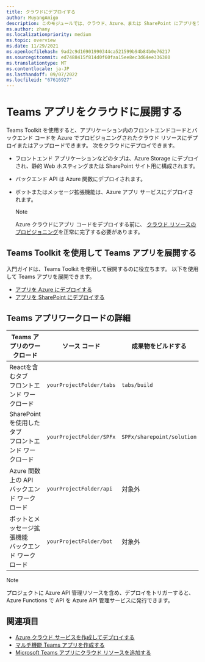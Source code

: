 ```yaml
---
title: クラウドにデプロイする
author: MuyangAmigo
description: このモジュールでは、クラウド、Azure、または SharePoint にアプリをデプロイし、Teams Toolkit を使用して Teams アプリをデプロイする方法について説明します。
ms.author: zhany
ms.localizationpriority: medium
ms.topic: overview
ms.date: 11/29/2021
ms.openlocfilehash: 9ad2c9d16901990344ca521599b94b84b0e76217
ms.sourcegitcommit: ed7488415f814d0f60faa15ee8ec3d64ee336380
ms.translationtype: MT
ms.contentlocale: ja-JP
ms.lasthandoff: 09/07/2022
ms.locfileid: "67616927"
---
```

# <a name="deploy-teams-app-to-the-cloud"></a>Teams アプリをクラウドに展開する

Teams Toolkit を使用すると、アプリケーション内のフロントエンドコードとバックエンド コードを Azure でプロビジョニングされたクラウド リソースにデプロイまたはアップロードできます。 次をクラウドにデプロイできます。

* フロントエンド アプリケーションなどのタブは、Azure Storage にデプロイされ、静的 Web ホスティングまたは SharePoint サイト用に構成されます。
* バックエンド API は Azure 関数にデプロイされます。
* ボットまたはメッセージ拡張機能は、Azure アプリ サービスにデプロイされます。

  > [!NOTE]
  > Azure クラウドにアプリ コードをデプロイする前に、 [クラウド リソースのプロビジョニング](provision.md)を正常に完了する必要があります。

## <a name="deploy-teams-apps-using-teams-toolkit"></a>Teams Toolkit を使用して Teams アプリを展開する

入門ガイドは、Teams Toolkit を使用して展開するのに役立ちます。 以下を使用して Teams アプリを展開できます。

* [アプリを Azure にデプロイする](/microsoftteams/platform/sbs-gs-javascript?tabs=vscode%2Cvsc%2Cviscode%2Cvcode&tutorial-step=8&branch)
* [アプリを SharePoint にデプロイする](/microsoftteams/platform/sbs-gs-spfx?tabs=vscode%2Cviscode&tutorial-step=4&branch)

## <a name="details-on-teams-app-workload"></a>Teams アプリワークロードの詳細

| Teams アプリのワークロード | ソース コード | 成果物をビルドする| ターゲット リソース |
|-------------|----------|---------------|---------------|
|Reactを含むタブ </br> フロントエンド ワークロード| `yourProjectFolder/tabs`| `tabs/build` |Azure Storage |
|SharePoint を使用したタブ </br> フロントエンド ワークロード | `yourProjectFolder/SPFx`| `SPFx/sharepoint/solution` |SharePoint アプリ カタログ |
|Azure 関数上の API </br> バックエンド ワークロード | `yourProjectFolder/api`| 対象外 |Azure Functions |
|ボットとメッセージ拡張機能 </br> バックエンド ワークロード | `yourProjectFolder/bot` | 対象外 | Azure アプリ サービス |

> [!NOTE]
> プロジェクトに Azure API 管理リソースを含め、デプロイをトリガーすると、Azure Functions で API を Azure API 管理サービスに発行できます。

## <a name="see-also"></a>関連項目

* [Azure クラウド サービスを作成してデプロイする](/azure/cloud-services/cloud-services-how-to-create-deploy-portal)
* [マルチ機能 Teams アプリを作成する](add-capability.md)
* [Microsoft Teams アプリにクラウド リソースを追加する](add-resource.md)
